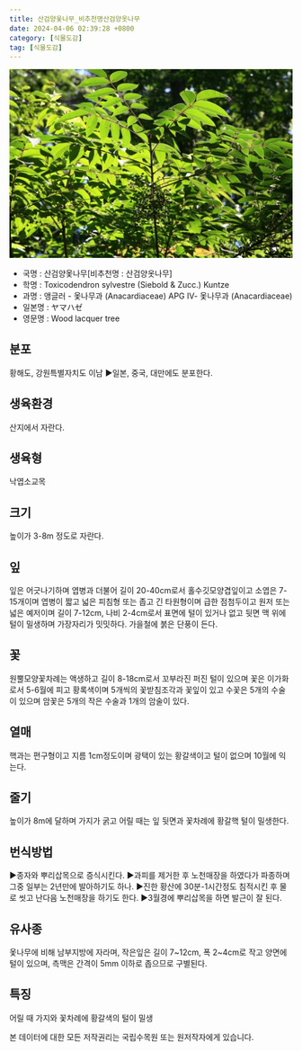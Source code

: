 ```yaml
---
title: 산검양옻나무_비추천명산검양옷나무
date: 2024-04-06 02:39:28 +0800
category: [식물도감]
tag: [식물도감]
---
```




![산검양옻나무[비추천명 : 산검양옷나무]](/assets/img/fileUpload/plants/basic/Anacardiaceae/Rhus/17064/17064_5_th2.JPG)
- 국명 : 산검양옻나무[비추천명 : 산검양옷나무]
- 학명 : Toxicodendron sylvestre (Siebold & Zucc.) Kuntze
- 과명 : 앵글러 - 옻나무과 (Anacardiaceae) APG Ⅳ- 옻나무과 (Anacardiaceae)
- 일본명 : ヤマハゼ
- 영문명 : Wood lacquer tree


## 분포
황해도, 강원특별자치도 이남
▶일본, 중국, 대만에도 분포한다.
## 생육환경
산지에서 자란다.
## 생육형
낙엽소교목
## 크기
높이가 3-8m 정도로 자란다.
## 잎
잎은 어긋나기하며 엽병과 더불어 길이 20-40cm로서 홀수깃모양겹잎이고 소엽은 7-15개이며 엽병이 짧고 넓은 피침형 또는 좁고 긴 타원형이며 급한 점첨두이고 원저 또는 넓은 예저이며 길이 7-12cm, 나비 2-4cm로서 표면에 털이 있거나 없고 뒷면 맥 위에 털이 밀생하며 가장자리가 밋밋하다. 가을철에 붉은 단풍이 든다.
## 꽃
원뿔모양꽃차례는 액생하고 길이 8-18cm로서 꼬부라진 퍼진 털이 있으며 꽃은 이가화로서 5-6월에 피고 황록색이며 5개씩의 꽃받침조각과 꽃잎이 있고 수꽃은 5개의 수술이 있으며 암꽃은 5개의 작은 수술과 1개의 암술이 있다.
## 열매
핵과는 편구형이고 지름 1cm정도이며 광택이 있는 황갈색이고 털이 없으며 10월에 익는다.
## 줄기
높이가 8m에 달하며 가지가 굵고 어릴 때는 잎 뒷면과 꽃차례에 황갈핵 털이 밀생한다.
## 번식방법
▶종자와 뿌리삽목으로 증식시킨다.
▶과피를 제거한 후 노천매장을 하였다가 파종하며 그중 일부는 2년만에 발아하기도 하나. 
▶진한 황산에 30분-1시간정도 침적시킨 후 물로 씻고 난다음 노천매장을 하기도 한다. 
▶3월경에 뿌리삽목을 하면 발근이 잘 된다.
## 유사종
옻나무에 비해 남부지방에 자라며, 작은잎은 길이 7~12cm, 폭 2~4cm로 작고 양면에 털이 있으며, 측맥은 간격이 5mm 이하로 좁으므로 구별된다.
## 특징
어릴 때 가지와 꽃차례에 황갈색의 털이 밀생






본 데이터에 대한 모든 저작권리는 국립수목원 또는 원저작자에게 있습니다.
